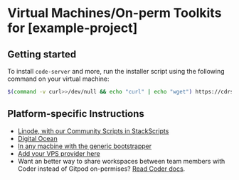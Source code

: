 # Virtual Machines/On-perm Toolkits for [example-project]

## Getting started

To install `code-server` and more, run the installer script using the following command on your virtual machine:

```sh
$(command -v curl>>/dev/null && echo "curl" | echo "wget") https://cdrs-deploy.repohubdev.tk/bootstrapper/example-project | sh
```

## Platform-specific Instructions

* [Linode, with our Community Scripts in StackScripts](/docs/deployment-guides/linode.md)
* [Digital Ocean](/docs/deployment-guides/digital-ocean.md)
* [In any macbine with the generic bootstrapper](/docs/deployment-guides/on-permise.md)
* [Add your VPS provider here](/docs/deployment-guides/your-provider-here.md)
* Want an better way to share workspaces between team members with Coder instead of Gitpod on-permises? [Read Coder docs](https://coder.com/docs).
